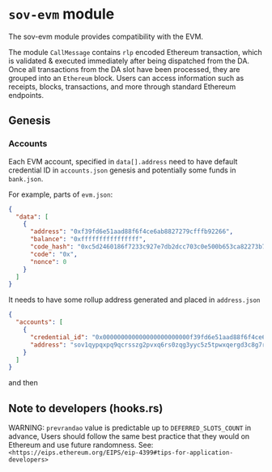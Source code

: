 # `sov-evm` module

The sov-evm module provides compatibility with the EVM.

The module `CallMessage` contains `rlp` encoded Ethereum transaction, which is validated & executed immediately after being dispatched from the DA. Once all transactions from the DA slot have been processed, they are grouped into an `Ethereum` block. Users can access information such as receipts, blocks, transactions, and more through standard Ethereum endpoints.


## Genesis

### Accounts

Each EVM account, specified in `data[].address` need to have default credential ID in `accounts.json` genesis and potentially some funds in `bank.json`.

For example, parts of `evm.json`:

```json
{
  "data": [
    {
      "address": "0xf39fd6e51aad88f6f4ce6ab8827279cfffb92266",
      "balance": "0xffffffffffffffff",
      "code_hash": "0xc5d2460186f7233c927e7db2dcc703c0e500b653ca82273b7bfad8045d85a470",
      "code": "0x",
      "nonce": 0
    }
  ]
}
```

It needs to have some rollup address generated and placed in `address.json` 
```json
{
  "accounts": [
    {
      "credential_id": "0x000000000000000000000000f39fd6e51aad88f6f4ce6ab8827279cfffb92266",
      "address": "sov1qypqxpq9qcrsszg2pvxq6rs0zqg3yyc5z5tpwxqergd3c8g7rusqqsn6hm"
    }
  ]
}
```

and then 

## Note to developers (hooks.rs)

WARNING: `prevrandao` value is predictable up to `DEFERRED_SLOTS_COUNT` in advance,
Users should follow the same best practice that they would on Ethereum and use future randomness.
See: `<https://eips.ethereum.org/EIPS/eip-4399#tips-for-application-developers>`
